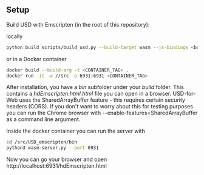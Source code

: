Setup
-----

Build USD with Emscripten (in the root of this repository):

locally
```sh
python build_scripts/build_usd.py --build-target wasm --js-bindings <build_folder>
```
or in a Docker container
```sh
docker build --build-arg -t <CONTAINER_TAG> .
docker run -it -w //src -p 6931:6931 <CONTAINER_TAG>
```

After installation, you have a *bin* subfolder under your *build* folder. This contains
a *hdEmscripten.html.html* file you can open in a browser. USD-for-Web uses the SharedArrayBuffer
feature - this requires certain security headers (CORS).
If you don't want to worry about this for testing purposes you can run the Chrome browser
with --enable-features=SharedArrayBuffer as a command line argument.

Inside the docker container you can run the server with

```sh
cd /src/USD_emscripten/bin
python3 wasm-server.py --port 6931
```

Now you can go your browser and open http://localhost:6931/hdEmscripten.html